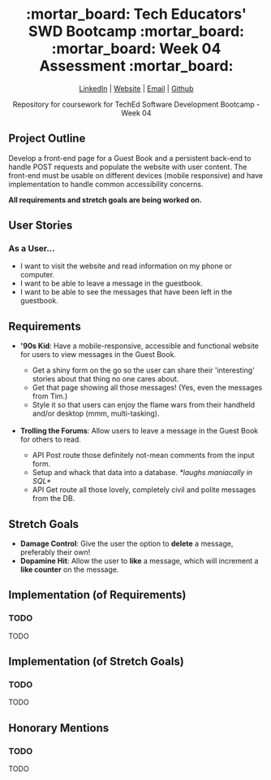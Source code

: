<div align="center">
  <h1>:mortar_board: Tech Educators' SWD Bootcamp :mortar_board:<br/>:mortar_board: Week 04 Assessment :mortar_board:</h1>
  <p>
    <a href="http://www.LinkedIn.com/in/kevin-barr1988">LinkedIn</a> |
    <a href="http://kjb88.github.io">Website</a> |
    <a href="mailto:kevinbarr.business@gmail.com">Email</a> |
    <a href="https://github.com/KJB88">Github</a>
  </p>
<p>
  Repository for coursework for TechEd Software Development Bootcamp - Week 04
</p>
</div>
<section>
<h2>Project Outline</h2>
<p>Develop a front-end page for a Guest Book and a persistent back-end to handle POST requests and populate the website with user content. The front-end must be usable on different devices (mobile responsive) and have implementation to handle common accessibility concerns.</p>
  <p><b>All requirements and stretch goals are being worked on.</b></p>
</section>
<section>
  <h2>User Stories</h2>
  <h3>As a User...</h3>
  <ul>
    <li>I want to visit the website and read information on my phone or computer.</li>
    <li>I want to be able to leave a message in the guestbook.</li>
    <li>I want to be able to see the messages that have been left in the guestbook.</li>
  </ul>
</section>
<section>
<h2>Requirements</h2>
<ul>
<li><b>'90s Kid</b>: Have a mobile-responsive, accessible and functional website for users to view messages in the Guest Book.</li>
  <ul>
    <li>Get a shiny form on the go so the user can share their 'interesting' stories about that thing no one cares about.</li>
    <li>Get that page showing all those messages! (Yes, even the messages from Tim.)</li>
    <li>Style it so that users can enjoy the flame wars from their handheld and/or desktop (mmm, multi-tasking).</li>
  </ul>
  <br>
<li><b>Trolling the Forums</b>: Allow users to leave a message in the Guest Book for others to read.</li>
  <ul>
    <li>API Post route those definitely not-mean comments from the input form.</li>
    <li>Setup and whack that data into a database. <em>*laughs maniacally in SQL*</em></li>
    <li>API Get route all those lovely, completely civil and polite messages from the DB.</li>
  </ul>
</ul>
</section>
<section>
<h2>Stretch Goals</h2>
<ul>
<li><b>Damage Control</b>: Give the user the option to <b>delete</b> a message, preferably their own!</li>
<li><b>Dopamine Hit</b>: Allow the user to <b>like</b> a message, which will increment a <b>like counter</b> on the message.</li>
</ul>
</section>
<section>
<h2>Implementation (of Requirements)</h2>
  <h3>TODO</h3>
  <p>TODO</p>
</section>
<section>
  <h2>Implementation (of Stretch Goals)</h2>
  <h3>TODO</h3>
  <p>
TODO
  </p>
</section>
<section>
  <h2>Honorary Mentions</h2>
  <h3>TODO</h3>
  TODO
</section>
